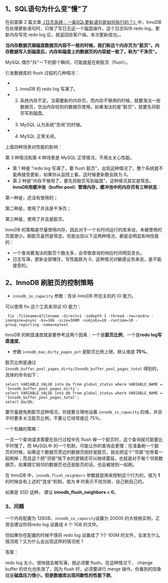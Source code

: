 ## 1、SQL语句为什么变"慢"了

在前面第 2 篇文章[《日志系统：一条SQL更新语句是如何执行的？》](./02.md)中，InnoDB 在处理更新语句时，只做了写日志这一个磁盘操作，这个日志叫作 redo log。更新内存写完 redo log 后，就返回给客户端，本次更新成功。。

**当内存数据页跟磁盘数据页内容不一致的时候，我们称这个内存页为"脏页"。内存数据写入到磁盘后，内存和磁盘上的数据页的内容就一致了，称为"干净页"。**

MySQL 偶尔"抖"一下的那个瞬间，可能就是在刷脏页（flush）。

引发数据库的 flush 过程的几种情况：
- 1. InnoDB 的 redo log 写满了。
- 2. 系统内存不足。当需要新的内存页，而内存不够用的时候，就要淘汰一些数据页，空出内存给别的数据页使用。如果淘汰的是"脏页"，就要先将脏页写到磁盘。
- 3. MySQL 认为系统"空闲"的时候。
- 4. MySQL 正常关闭。

上面四种场景对性能的影响：

第 3 种情况和第 4 种场景是 MySQL 正常情况，不用太关心性能。
 
- 第 1 种是 "redo log 写满了，要 flush 脏页"，出现这种情况了，整个系统就不能再接受更新，如果你从监控上看，这时候更新数会跌为 0。
- 第 2 种是"内存不够用了，要先将脏页写到磁盘"，这种情况其实是常态。**InnoDB用缓冲池（buffer pool）管理内存，缓冲池中的内存页有三种状态**：

<indent/> 第一种是，还没有使用的；

<indent/> 第二种是，使用了并且是干净页；

<indent/> 第三种是，使用了并且是脏页。

InnoDB 的策略是尽量使用内存，因此对于一个长时间运行的库来说，未被使用的页面很少。刷脏页虽然是常态，但是出现以下这两种情况，都是会明显影响性能的：
- 一个查询要淘汰的脏页个数太多，会导致查询的响应时间明显变长。
- 日志写满，更新全部堵住，写性能跌为 0，这种情况对敏感业务来说，是不能接受的。

## 2、InnoDB 刷脏页的控制策略

- `innodb_io_capacity` 参数：告诉 InnoDB 所在主机的 IO 能力。

可以使用 fio 这个工具来测试 IO 能力：
```shell script
 fio -filename=$filename -direct=1 -iodepth 1 -thread -rw=randrw -ioengine=psync -bs=16k -size=500M -numjobs=10 -runtime=10 -group_reporting -name=mytest
```

InnoDB 的刷盘速度就是要参考这两个因素：一个是**脏页比例**，一个是**redo log写盘速度**。

- 参数 `innodb_max_dirty_pages_pct` 是脏页比例上限，默认值是 **75%**。

脏页比例是通过 `Innodb_buffer_pool_pages_dirty/Innodb_buffer_pool_pages_total` 得到的，具体的命令如下：
```shell script
select VARIABLE_VALUE into @a from global_status where VARIABLE_NAME = 'Innodb_buffer_pool_pages_dirty';
select VARIABLE_VALUE into @b from global_status where VARIABLE_NAME = 'Innodb_buffer_pool_pages_total';
select @a/@b;
```

要尽量避免刷脏页这种情况，你就要合理地设置 `innodb_io_capacity` 的值，并且平时要多关注脏页比例，不要让它经常接近 75%。

一个有趣的策略：

一旦一个查询请求需要在执行过程中先 flush 掉一个脏页时，这个查询就可能要比平时慢了。而 MySQL中 的一个机制，可能让你的查询会更慢：在准备刷一个脏页的时候，如果这个数据页旁边的数据页刚好是脏页，就会把这个"邻居"也带着一起刷掉；而且这个把"邻居"拖下水的逻辑还可以继续蔓延，也就是对于每个邻居数据页，如果跟它相邻的数据页也还是脏页的话，也会被放到一起刷。

在 InnoDB 中，`innodb_flush_neighbors` 参数就是用来控制这个行为的，值为 **1** 的时候会有上述的"连坐"机制，值为 **0** 时表示不找邻居，自己刷自己的。

如果是 SSD 这种， 建议 **innodb_flush_neighbors = 0**。

### 3、问题

一个内存配置为 128GB、`innodb_io_capacity`设置为 20000 的大规格实例，正常会建议你将redo log 设置成 4 个 1GB 的文件。

但如果你在配置的时候不慎将 redo log 设置成了 1个 100M 的文件，会发生什么情况呢？又为什么会出现这样的情况呢？

答案：

redo log 太小，很快就会被写满，就必须要 flush，在这种情况下， change buffer 的优化也失效了，因为 flush 时，必须要进行 merge 操作。你看到的现象就是**磁盘压力很小，但是数据库出现间歇性的性能下跌**。





